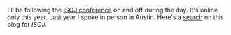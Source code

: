 I'll be following the <a href="https://www.youtube.com/watch?v=kZnXhtn3F0Q">ISOJ conference</a> on and off during the day. It's online only this year. Last year I spoke in person in Austin. Here's a <a href="https://duckduckgo.com/?q=site%3Ascripting.com+isoj&t=hk&ia=web">search</a> on this blog for <i>ISOJ.</i>

